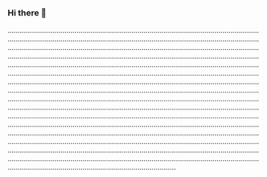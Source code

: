### Hi there 👋

...................................................................................................................................................................................................................................................................................................................................................................................................................................................................................................................................................................................................................................................................................................................................................................................................................................................................................................................................................................................................................................................................................................................................................................................................................................................................................................................................................................................................................................................................................................................................................................................................................................................................................................................................................................................................................................................................................................................................................................................................................................................................................................................................................